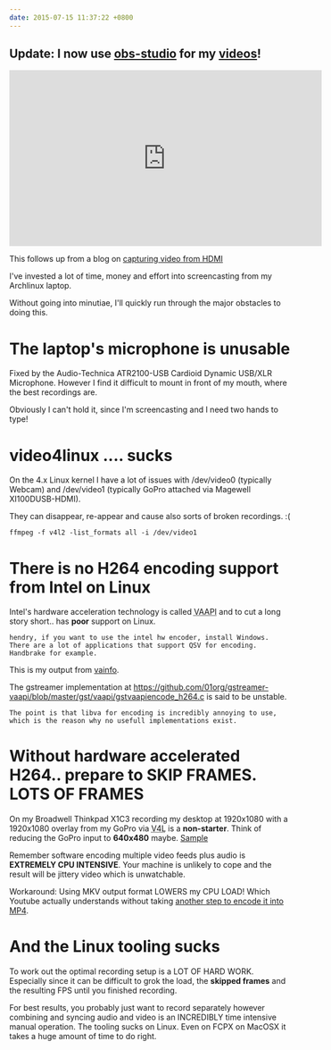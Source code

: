 ```yaml
---
date: 2015-07-15 11:37:22 +0800
---
```


## Update: I now use [obs-studio](https://obsproject.com/) for my [videos](https://www.youtube.com/user/kaihendry)!

<iframe width="560" height="315" src="https://www.youtube.com/embed/mLJOv9a_4as" frameborder="0" allowfullscreen></iframe>

This follows up from a blog on [capturing video from HDMI](http://natalian.org/2015/03/13/HDMI_in/)

I've invested a lot of time, money and effort into screencasting from my
Archlinux laptop.

Without going into minutiae, I'll quickly run through the major obstacles to
doing this.

# The laptop's microphone is unusable

Fixed by the Audio-Technica ATR2100-USB Cardioid Dynamic USB/XLR Microphone.
However I find it difficult to mount in front of my mouth, where the best
recordings are.

Obviously I can't hold it, since I'm screencasting and I need two hands to type!

# video4linux .... sucks

On the 4.x Linux kernel I have a lot of issues with /dev/video0 (typically
Webcam) and /dev/video1 (typically GoPro attached via Magewell XI100DUSB-HDMI).

They can disappear, re-appear and cause also sorts of broken recordings. :(

	ffmpeg -f v4l2 -list_formats all -i /dev/video1

# There is no H264 encoding support from Intel on Linux

Intel's hardware acceleration technology is called <abbr title="Video Acceleration API">VAAPI</abbr> and to cut a long story short.. has **poor** support on Linux.

	hendry, if you want to use the intel hw encoder, install Windows. There are a lot of applications that support QSV for encoding. Handbrake for example.

This is my output from [vainfo](http://ix.io/jJO).

The gstreamer implementation at <https://github.com/01org/gstreamer-vaapi/blob/master/gst/vaapi/gstvaapiencode_h264.c> is said to be unstable.

	The point is that libva for encoding is incredibly annoying to use, which is the reason why no usefull implementations exist.

# Without hardware accelerated H264.. prepare to SKIP FRAMES. LOTS OF FRAMES

On my Broadwell Thinkpad X1C3 recording my desktop at 1920x1080 with a
1920x1080 overlay from my GoPro via <abbr title="Video for Linux">V4L</abbr> is
a **non-starter**. Think of reducing the GoPro input to **640x480** maybe. [Sample](https://www.youtube.com/watch?v=_Tp3P3qxdxU)

Remember software encoding multiple video feeds plus audio is **EXTREMELY CPU
INTENSIVE**. Your machine is unlikely to cope and the result will be jittery video
which is unwatchable.

Workaround: Using MKV output format LOWERS my CPU LOAD! Which Youtube actually understands without taking [another step to encode it into MP4](https://github.com/kaihendry/recordmydesktop2.0/blob/master/htmlvideo).

# And the Linux tooling sucks

To work out the optimal recording setup is a LOT OF HARD WORK. Especially since
it can be difficult to grok the load, the **skipped frames** and the resulting FPS
until you finished recording.

For best results, you probably just want to record separately however combining
and syncing audio and video is an INCREDIBLY time intensive manual operation.
The tooling sucks on Linux. Even on FCPX on MacOSX it takes a huge amount of
time to do right.
